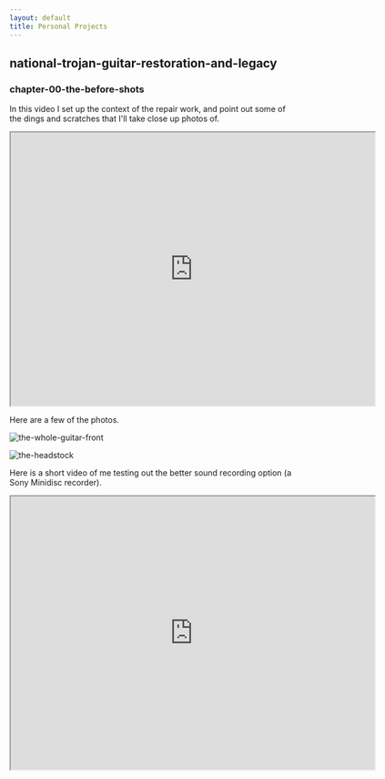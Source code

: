 ```yaml
---
layout: default
title: Personal Projects
---
```


## national-trojan-guitar-restoration-and-legacy

### chapter-00-the-before-shots

In this video I set up the context of the repair work, and point out some of the dings and scratches that I'll take close up photos of.

<!-- https://drive.google.com/file/d/1wvK0TLvubgrci62K0cK7b3YBUXF3YLeJ/view?usp=sharing -->

<div class="video-container">
  <iframe 
    src="https://drive.google.com/file/d/1wvK0TLvubgrci62K0cK7b3YBUXF3YLeJ/preview" 
    width="640" 
    height="480" 
    allow="autoplay"
    allowfullscreen>
  </iframe>
</div>

<p></p>

Here are a few of the photos.

![the-whole-guitar-front](https://lh3.googleusercontent.com/d/1OW4mjoZYP1aO8V8x3roznWRigIZSNSSx)

<p></p>

![the-headstock](https://lh3.googleusercontent.com/d/1aGrL0E9iGCuypuPW9_jQfZ0FYkVaL9fp)

<p></p>
<!-- the setup -->

Here is a short video of me testing out the better sound recording option (a Sony Minidisc recorder).

<div class="video-container">
  <iframe 
    src="https://drive.google.com/file/d/1tRH5H55sj_iGVRv-yBNisN0hfeHHdwhv/preview" 
    width="640" 
    height="480" 
    allow="autoplay"
    allowfullscreen>
  </iframe>
</div>

